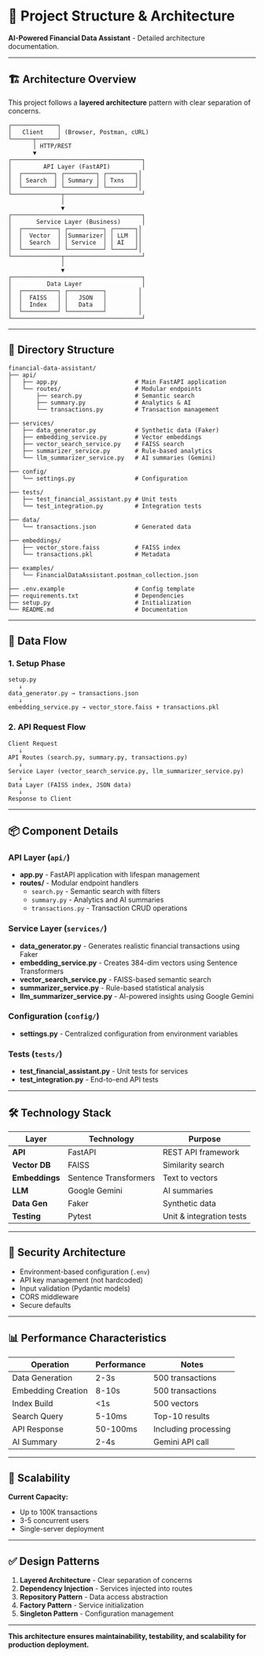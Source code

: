 # 📁 Project Structure & Architecture

**AI-Powered Financial Data Assistant** - Detailed architecture documentation.

---

## 🏗️ Architecture Overview

This project follows a **layered architecture** pattern with clear separation of concerns.

```
┌─────────────┐
│   Client    │ (Browser, Postman, cURL)
└──────┬──────┘
       │ HTTP/REST
       ▼
┌─────────────────────────────────────┐
│         API Layer (FastAPI)         │
│  ┌─────────┐ ┌─────────┐ ┌────────┐│
│  │ Search  │ │ Summary │ │ Txns   ││
│  └─────────┘ └─────────┘ └────────┘│
└──────────────┬──────────────────────┘
               │
               ▼
┌─────────────────────────────────────┐
│       Service Layer (Business)      │
│  ┌──────────┐ ┌──────────┐ ┌──────┐│
│  │  Vector  │ │Summarizer│ │ LLM  ││
│  │  Search  │ │ Service  │ │ AI   ││
│  └──────────┘ └──────────┘ └──────┘│
└──────────────┬──────────────────────┘
               │
               ▼
┌─────────────────────────────────────┐
│          Data Layer                 │
│  ┌──────────┐ ┌──────────┐         │
│  │  FAISS   │ │   JSON   │         │
│  │  Index   │ │   Data   │         │
│  └──────────┘ └──────────┘         │
└─────────────────────────────────────┘
```

---

## 📂 Directory Structure

```
financial-data-assistant/
├── api/
│   ├── app.py                      # Main FastAPI application
│   └── routes/                     # Modular endpoints
│       ├── search.py               # Semantic search
│       ├── summary.py              # Analytics & AI
│       └── transactions.py         # Transaction management
│
├── services/
│   ├── data_generator.py           # Synthetic data (Faker)
│   ├── embedding_service.py        # Vector embeddings
│   ├── vector_search_service.py    # FAISS search
│   ├── summarizer_service.py       # Rule-based analytics
│   └── llm_summarizer_service.py   # AI summaries (Gemini)
│
├── config/
│   └── settings.py                 # Configuration
│
├── tests/
│   ├── test_financial_assistant.py # Unit tests
│   └── test_integration.py         # Integration tests
│
├── data/
│   └── transactions.json           # Generated data
│
├── embeddings/
│   ├── vector_store.faiss          # FAISS index
│   └── transactions.pkl            # Metadata
│
├── examples/
│   └── FinancialDataAssistant.postman_collection.json
│
├── .env.example                    # Config template
├── requirements.txt                # Dependencies
├── setup.py                        # Initialization
└── README.md                       # Documentation
```

---

## 🔄 Data Flow

### 1. Setup Phase
```
setup.py
   ↓
data_generator.py → transactions.json
   ↓
embedding_service.py → vector_store.faiss + transactions.pkl
```

### 2. API Request Flow
```
Client Request
   ↓
API Routes (search.py, summary.py, transactions.py)
   ↓
Service Layer (vector_search_service.py, llm_summarizer_service.py)
   ↓
Data Layer (FAISS index, JSON data)
   ↓
Response to Client
```

---

## 📦 Component Details

### API Layer (`api/`)
- **app.py** - FastAPI application with lifespan management
- **routes/** - Modular endpoint handlers
  - `search.py` - Semantic search with filters
  - `summary.py` - Analytics and AI summaries
  - `transactions.py` - Transaction CRUD operations

### Service Layer (`services/`)
- **data_generator.py** - Generates realistic financial transactions using Faker
- **embedding_service.py** - Creates 384-dim vectors using Sentence Transformers
- **vector_search_service.py** - FAISS-based semantic search
- **summarizer_service.py** - Rule-based statistical analysis
- **llm_summarizer_service.py** - AI-powered insights using Google Gemini

### Configuration (`config/`)
- **settings.py** - Centralized configuration from environment variables

### Tests (`tests/`)
- **test_financial_assistant.py** - Unit tests for services
- **test_integration.py** - End-to-end API tests

---

## 🛠️ Technology Stack

| Layer | Technology | Purpose |
|-------|-----------|----------|
| **API** | FastAPI | REST API framework |
| **Vector DB** | FAISS | Similarity search |
| **Embeddings** | Sentence Transformers | Text to vectors |
| **LLM** | Google Gemini | AI summaries |
| **Data Gen** | Faker | Synthetic data |
| **Testing** | Pytest | Unit & integration tests |

---

## 🔐 Security Architecture

- Environment-based configuration (`.env`)
- API key management (not hardcoded)
- Input validation (Pydantic models)
- CORS middleware
- Secure defaults

---

## 📊 Performance Characteristics

| Operation | Performance | Notes |
|-----------|------------|-------|
| Data Generation | 2-3s | 500 transactions |
| Embedding Creation | 8-10s | 500 transactions |
| Index Build | <1s | 500 vectors |
| Search Query | 5-10ms | Top-10 results |
| API Response | 50-100ms | Including processing |
| AI Summary | 2-4s | Gemini API call |

---

## 🚀 Scalability

**Current Capacity:**
- Up to 100K transactions
- 3-5 concurrent users
- Single-server deployment

---

## ✅ Design Patterns

1. **Layered Architecture** - Clear separation of concerns
2. **Dependency Injection** - Services injected into routes
3. **Repository Pattern** - Data access abstraction
4. **Factory Pattern** - Service initialization
5. **Singleton Pattern** - Configuration management

---

**This architecture ensures maintainability, testability, and scalability for production deployment.**
